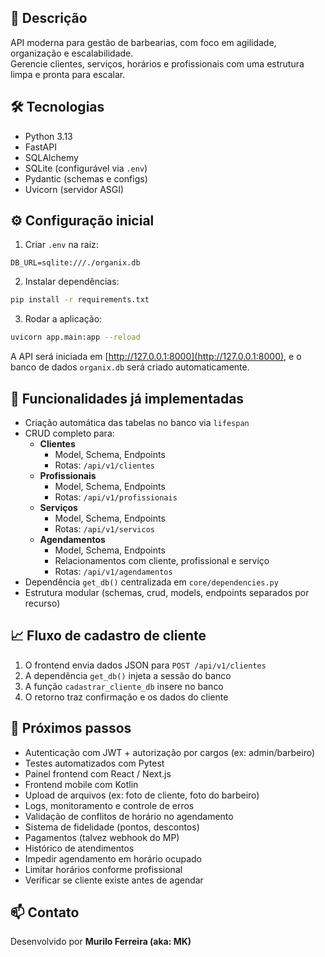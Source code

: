 ## 📝 Descrição

API moderna para gestão de barbearias, com foco em agilidade, organização e escalabilidade.  
Gerencie clientes, serviços, horários e profissionais com uma estrutura limpa e pronta para escalar.

## 🛠️ Tecnologias

- Python 3.13  
- FastAPI  
- SQLAlchemy  
- SQLite (configurável via `.env`)  
- Pydantic (schemas e configs)  
- Uvicorn (servidor ASGI)

## ⚙️ Configuração inicial

1. Criar `.env` na raiz:

```env
DB_URL=sqlite:///./organix.db
```

2. Instalar dependências:

```bash
pip install -r requirements.txt
```

3. Rodar a aplicação:

```bash
uvicorn app.main:app --reload
```

A API será iniciada em [http://127.0.0.1:8000](http://127.0.0.1:8000), e o banco de dados `organix.db` será criado automaticamente.

## 🚀 Funcionalidades já implementadas

- Criação automática das tabelas no banco via `lifespan`
- CRUD completo para:
  - **Clientes**
    - Model, Schema, Endpoints
    - Rotas: `/api/v1/clientes`
  - **Profissionais**
    - Model, Schema, Endpoints
    - Rotas: `/api/v1/profissionais`
  - **Serviços**
    - Model, Schema, Endpoints
    - Rotas: `/api/v1/servicos`
  - **Agendamentos**
    - Model, Schema, Endpoints
    - Relacionamentos com cliente, profissional e serviço
    - Rotas: `/api/v1/agendamentos`
- Dependência `get_db()` centralizada em `core/dependencies.py`
- Estrutura modular (schemas, crud, models, endpoints separados por recurso)

## 📈 Fluxo de cadastro de cliente

1. O frontend envia dados JSON para `POST /api/v1/clientes`
2. A dependência `get_db()` injeta a sessão do banco
3. A função `cadastrar_cliente_db` insere no banco
4. O retorno traz confirmação e os dados do cliente

## 📎 Próximos passos

- Autenticação com JWT + autorização por cargos (ex: admin/barbeiro)
- Testes automatizados com Pytest
- Painel frontend com React / Next.js
- Frontend mobile com Kotlin
- Upload de arquivos (ex: foto de cliente, foto do barbeiro)
- Logs, monitoramento e controle de erros
- Validação de conflitos de horário no agendamento
- Sistema de fidelidade (pontos, descontos)
- Pagamentos (talvez webhook do MP)
- Histórico de atendimentos
- Impedir agendamento em horário ocupado
- Limitar horários conforme profissional
- Verificar se cliente existe antes de agendar

## 📫 Contato

Desenvolvido por **Murilo Ferreira (aka: MK)**